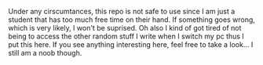 Under any cirscumtances, this repo is not safe to use since I am just a student that has too much free time on their hand. If something goes wrong, which is very likely, I won't be suprised. 
Oh also I kind of got tired of not being to access the other random stuff I write when I switch my pc thus I put this here. If you see anything interesting here, feel free to take a look...
I still am a noob though.
